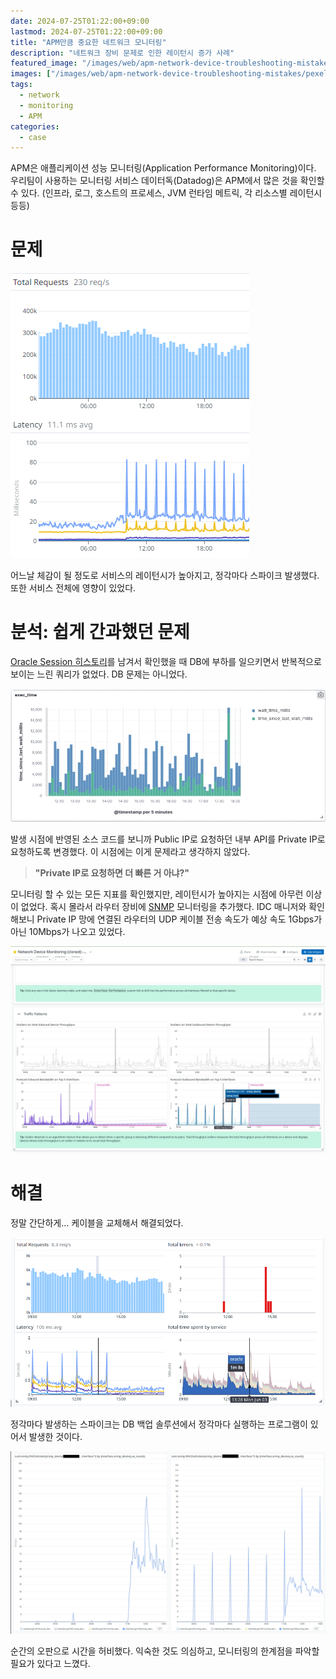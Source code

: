 ```yaml
---
date: 2024-07-25T01:22:00+09:00
lastmod: 2024-07-25T01:22:00+09:00
title: "APM만큼 중요한 네트워크 모니터링"
description: "네트워크 장비 문제로 인한 레이턴시 증가 사례"
featured_image: "/images/web/apm-network-device-troubleshooting-mistakes/pexels-artyusufpatel-10440498.webp"
images: ["/images/web/apm-network-device-troubleshooting-mistakes/pexels-artyusufpatel-10440498.webp"]
tags:
  - network
  - monitoring
  - APM
categories:
  - case
---
```


APM은 애플리케이션 성능 모니터링(Application Performance Monitoring)이다.
우리팀이 사용하는 모니터링 서비스 데이터독(Datadog)은 APM에서 많은 것을 확인할 수 있다.
(인프라, 로그, 호스트의 프로세스, JVM 런타임 메트릭, 각 리소스별 레이턴시 등등)

# 문제

![First](/images/web/apm-network-device-troubleshooting-mistakes/first.png)

어느날 체감이 될 정도로 서비스의 레이턴시가 높아지고, 정각마다 스파이크 발생했다.
또한 서비스 전체에 영향이 있었다.

# 분석: 쉽게 간과했던 문제

[Oracle Session 히스토리](https://markruler.github.io/posts/db/oracle-dbms-session-diagnosis/)를 남겨서 확인했을 때
DB에 부하를 일으키면서 반복적으로 보이는 느린 쿼리가 없었다.
DB 문제는 아니었다.

![Oracle Session 히스토리](/images/web/apm-network-device-troubleshooting-mistakes/oracle-session.webp)

발생 시점에 반영된 소스 코드를 보니까 Public IP로 요청하던 내부 API를 Private IP로 요청하도록 변경했다.
이 시점에는 이게 문제라고 생각하지 않았다.

> **"Private IP로 요청하면 더 빠른 거 아냐?"**

모니터링 할 수 있는 모든 지표를 확인했지만, 레이턴시가 높아지는 시점에 아무런 이상이 없었다.
혹시 몰라서 라우터 장비에 [SNMP](/posts/network/snmp/) 모니터링을 추가했다.
IDC 매니저와 확인해보니 Private IP 망에 연결된 라우터의 UDP 케이블 전송 속도가 예상 속도 1Gbps가 아닌 10Mbps가 나오고 있었다.

![Network Router](/images/web/apm-network-device-troubleshooting-mistakes/network-router.webp)

# 해결

정말 간단하게... 케이블을 교체해서 해결되었다.

![Solved](/images/web/apm-network-device-troubleshooting-mistakes/solved.png)

정각마다 발생하는 스파이크는 DB 백업 솔루션에서 정각마다 실행하는 프로그램이 있어서 발생한 것이다.

![Replace UDP Cable](/images/web/apm-network-device-troubleshooting-mistakes/replace-udp-cable.webp)

순간의 오판으로 시간을 허비했다.
익숙한 것도 의심하고, 모니터링의 한계점을 파악할 필요가 있다고 느꼈다.
